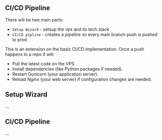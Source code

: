 ## CI/CD Pipeline

There will be two main parts:
- `Setup Wizard` - setsup the vps and its tech stack
- `CI/CD pipline` - creates a pipeline so every main branch push is pushed to prod

This is an extension on the basic CI/CD implementation. Once a push happens to a repo it will:
- Pull the latest code on the VPS.
- Install dependencies (like Python packages if needed).
- Restart Gunicorn (your application server).
- Reload Nginx (your web server) if configuration changes are needed.

## Setup Wizard

...

## CI/CD Pipeline

...
